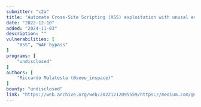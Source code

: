 ```yaml
---
submitter: "c2a"
title: "Automate Cross-Site Scripting (XSS) exploitation with unusal events and Burp Intruder"
date: "2022-12-10"
added: "2024-11-03"
description: ""
vulnerabilities: [
    "XSS", "WAF bypass"
]
programs: [
    "undisclosed"
]
authors: [
    "Riccardo Malatesta (@seeu_inspace)"
]
bounty: "undisclosed"
link: "https://web.archive.org/web/20221212095559/https://medium.com/@seeu-inspace/automate-cross-site-scripting-xss-exploitation-with-unusal-events-and-burp-intruder-9dfed4369fff"
---
```





